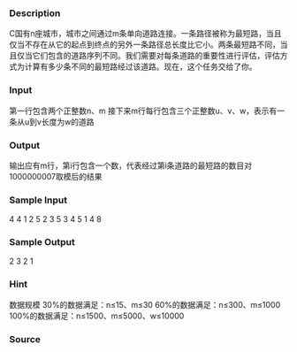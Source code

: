 
### Description
C国有n座城市，城市之间通过m条单向道路连接。一条路径被称为最短路，当且仅当不存在从它的起点到终点的另外一条路径总长度比它小。两条最短路不同，当且仅当它们包含的道路序列不同。我们需要对每条道路的重要性进行评估，评估方式为计算有多少条不同的最短路经过该道路。现在，这个任务交给了你。

### Input
第一行包含两个正整数n、m
接下来m行每行包含三个正整数u、v、w，表示有一条从u到v长度为w的道路

### Output
输出应有m行，第i行包含一个数，代表经过第i条道路的最短路的数目对1000000007取模后的结果

### Sample Input
4 4
1 2 5
2 3 5
3 4 5
1 4 8

### Sample Output
2
3
2
1

### Hint
数据规模
30%的数据满足：n≤15、m≤30
60%的数据满足：n≤300、m≤1000
100%的数据满足：n≤1500、m≤5000、w≤10000

### Source
